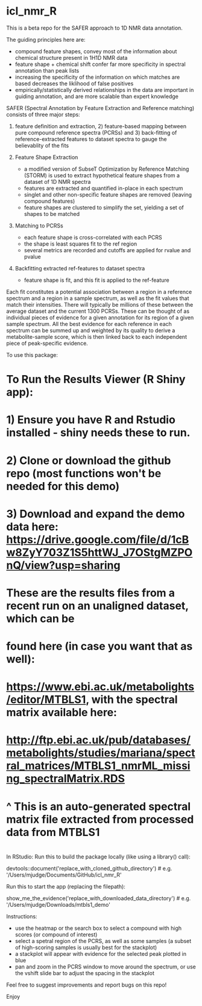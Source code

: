 # icl_nmr_R

This is a beta repo for the SAFER approach to 1D NMR data annotation.

The guiding principles here are: 
- compound feature shapes, convey most of the information about chemical structure present in 1H1D NMR data
- feature shape + chemical shift confer far more specificity in spectral annotation than peak lists
- increasing the specificity of the information on which matches are based decreases the liklihood of false positives
- empirically/statistically derived relationships in the data are important in guiding annotation, and are more scalable than expert knowledge

SAFER (Spectral Annotation by Feature Extraction and Reference matching) consists of three major steps:
1) feature definition and extraction, 2) feature-based mapping between pure compound reference spectra (PCRSs) and 3) back-fitting of reference-extracted features to dataset spectra
to gauge the believablity of the fits

1) Feature Shape Extraction
    - a modified version of SubseT Optimization by Reference Matching (STORM) is used to extract hypothetical feature shapes from a dataset of 1D NMR spectra
    - features are extracted and quantified in-place in each spectrum
    - singlet and other non-specific feature shapes are removed (leaving compound features)
    - feature shapes are clustered to simplify the set, yielding a set of shapes to be matched
2) Matching to PCRSs
    - each feature shape is cross-correlated with each PCRS
    - the shape is least squares fit to the ref region
    - several metrics are recorded and cutoffs are applied for rvalue and pvalue
3) Backfitting extracted ref-features to dataset spectra
    - feature shape is fit, and this fit is applied to the ref-feature
  
Each fit constitutes a potential association between a region in a reference spectrum and a region in a sample spectrum, as well as the fit values that match their intensities.
There will typically be millions of these between the average dataset and the current 1300 PCRSs.
These can be thought of as individual pieces of evidence for a given annotation for its region of a given sample spectrum. 
All the best evidence for each reference in each spectrum can be summed up and weighted by its quality to derive a metabolite-sample score, which is then linked back to each independent piece of peak-specific evidence. 

To use this package:
# To Run the Results Viewer (R Shiny app): 
# 1) Ensure you have R and Rstudio installed - shiny needs these to run.
# 2) Clone or download the github repo (most functions won't be needed for this demo)
# 3) Download and expand the demo data here: https://drive.google.com/file/d/1cBw8ZyY703Z1S5httWJ_J7OStgMZPOnQ/view?usp=sharing  
#    These are the results files from a recent run on an unaligned dataset, which can be 
#    found here (in case you want that as well):
#    
#     https://www.ebi.ac.uk/metabolights/editor/MTBLS1, with the spectral matrix available here:
#     http://ftp.ebi.ac.uk/pub/databases/metabolights/studies/mariana/spectral_matrices/MTBLS1_nmrML_missing_spectralMatrix.RDS 
#     ^ This is an auto-generated spectral matrix file extracted from processed data from MTBLS1
#  
In RStudio:
Run this to build the package locally (like using a library() call):

  devtools::document('replace_with_cloned_github_directory') # e.g. '/Users/mjudge/Documents/GitHub/icl_nmr_R'
  
Run this to start the app (replacing the filepath):

  show_me_the_evidence('replace_with_downloaded_data_directory') # e.g. '/Users/mjudge/Downloads/mtbls1_demo'

Instructions:
- use the heatmap or the search box to select a compound with high scores (or compound of interest)
- select a spetral region of the PCRS, as well as some samples (a subset of high-scoring samples is usually best for the stackplot)
- a stackplot will appear with evidence for the selected peak plotted in blue
- pan and zoom in the PCRS window to move around the spectrum, or use the vshift slide bar to adjust the spacing in the stackplot

Feel free to suggest improvements and report bugs on this repo!

Enjoy

